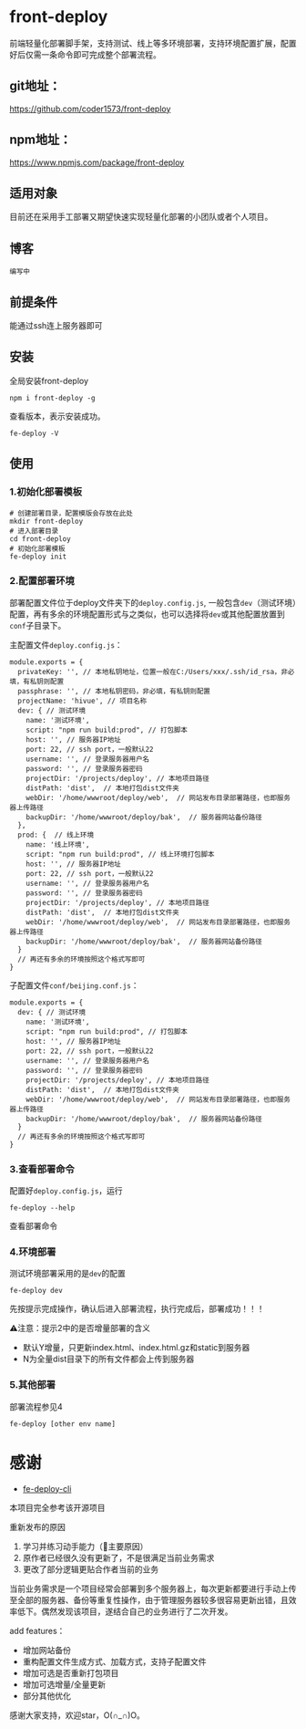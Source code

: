 # front-deploy
前端轻量化部署脚手架，支持测试、线上等多环境部署，支持环境配置扩展，配置好后仅需一条命令即可完成整个部署流程。

## git地址：
https://github.com/coder1573/front-deploy

## npm地址：
https://www.npmjs.com/package/front-deploy

## 适用对象
目前还在采用手工部署又期望快速实现轻量化部署的小团队或者个人项目。

## 博客
`编写中`

## 前提条件
能通过ssh连上服务器即可

## 安装
全局安装front-deploy
```
npm i front-deploy -g
```
查看版本，表示安装成功。
```
fe-deploy -V
```

## 使用
### 1.初始化部署模板
```
# 创建部署目录，配置模版会存放在此处
mkdir front-deploy
# 进入部署目录
cd front-deploy
# 初始化部署模板
fe-deploy init
```

### 2.配置部署环境
部署配置文件位于deploy文件夹下的`deploy.config.js`,
一般包含`dev`（测试环境）配置，再有多余的环境配置形式与之类似，也可以选择将`dev`或其他配置放置到`conf`子目录下。

主配置文件`deploy.config.js`：
```
module.exports = {
  privateKey: '', // 本地私钥地址，位置一般在C:/Users/xxx/.ssh/id_rsa，非必填，有私钥则配置
  passphrase: '', // 本地私钥密码，非必填，有私钥则配置
  projectName: 'hivue', // 项目名称
  dev: { // 测试环境
    name: '测试环境',
    script: "npm run build:prod", // 打包脚本
    host: '', // 服务器IP地址
    port: 22, // ssh port，一般默认22
    username: '', // 登录服务器用户名
    password: '', // 登录服务器密码
    projectDir: '/projects/deploy', // 本地项目路径
    distPath: 'dist',  // 本地打包dist文件夹
    webDir: '/home/wwwroot/deploy/web',  // 网站发布目录部署路径，也即服务器上传路径
    backupDir: '/home/wwwroot/deploy/bak',  // 服务器网站备份路径
  },
  prod: {  // 线上环境
    name: '线上环境',
    script: "npm run build:prod", // 线上环境打包脚本
    host: '', // 服务器IP地址
    port: 22, // ssh port，一般默认22
    username: '', // 登录服务器用户名
    password: '', // 登录服务器密码
    projectDir: '/projects/deploy', // 本地项目路径
    distPath: 'dist',  // 本地打包dist文件夹
    webDir: '/home/wwwroot/deploy/web',  // 网站发布目录部署路径，也即服务器上传路径
    backupDir: '/home/wwwroot/deploy/bak',  // 服务器网站备份路径
  }
  // 再还有多余的环境按照这个格式写即可
}
```

子配置文件`conf/beijing.conf.js`：
```
module.exports = {
  dev: { // 测试环境
    name: '测试环境',
    script: "npm run build:prod", // 打包脚本
    host: '', // 服务器IP地址
    port: 22, // ssh port，一般默认22
    username: '', // 登录服务器用户名
    password: '', // 登录服务器密码
    projectDir: '/projects/deploy', // 本地项目路径
    distPath: 'dist',  // 本地打包dist文件夹
    webDir: '/home/wwwroot/deploy/web',  // 网站发布目录部署路径，也即服务器上传路径
    backupDir: '/home/wwwroot/deploy/bak',  // 服务器网站备份路径
  }
  // 再还有多余的环境按照这个格式写即可
}
```


### 3.查看部署命令
配置好`deploy.config.js`，运行
```
fe-deploy --help
```
查看部署命令

### 4.环境部署
测试环境部署采用的是`dev`的配置
```
fe-deploy dev
```
先按提示完成操作，确认后进入部署流程，执行完成后，部署成功！！！

⚠️注意：提示2中的是否增量部署的含义
- 默认Y增量，只更新index.html、index.html.gz和static到服务器
- N为全量dist目录下的所有文件都会上传到服务器

### 5.其他部署
部署流程参见4
```
fe-deploy [other env name]
```

# 感谢
- [fe-deploy-cli](https://github.com/dadaiwei/fe-deploy-cli)

本项目完全参考该开源项目

重新发布的原因
1. 学习并练习动手能力（🐶主要原因）
2. 原作者已经很久没有更新了，不是很满足当前业务需求
3. 更改了部分逻辑更贴合作者当前的业务

当前业务需求是一个项目经常会部署到多个服务器上，每次更新都要进行手动上传至全部的服务器、备份等重复性操作，由于管理服务器较多很容易更新出错，且效率低下。偶然发现该项目，遂结合自己的业务进行了二次开发。

add features：
- 增加网站备份
- 重构配置文件生成方式、加载方式，支持子配置文件
- 增加可选是否重新打包项目
- 增加可选增量/全量更新
- 部分其他优化


感谢大家支持，欢迎star，O(∩_∩)O。
